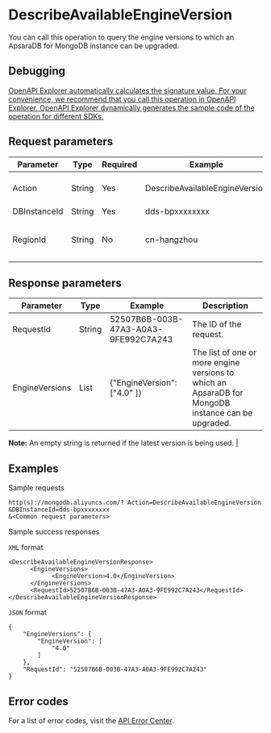 # DescribeAvailableEngineVersion

You can call this operation to query the engine versions to which an ApsaraDB for MongoDB instance can be upgraded.

## Debugging

[OpenAPI Explorer automatically calculates the signature value. For your convenience, we recommend that you call this operation in OpenAPI Explorer. OpenAPI Explorer dynamically generates the sample code of the operation for different SDKs.](https://api.aliyun.com/#product=Dds&api=DescribeAvailableEngineVersion&type=RPC&version=2015-12-01)

## Request parameters

|Parameter|Type|Required|Example|Description|
|---------|----|--------|-------|-----------|
|Action|String|Yes|DescribeAvailableEngineVersion|The operation that you want to perform. Set the value to **DescribeAvailableEngineVersion**. |
|DBInstanceId|String|Yes|dds-bpxxxxxxxx|The ID of the instance. |
|RegionId|String|No|cn-hangzhou|The region ID of the instance. You can call the [DescribeRegions](~~61933~~) operation to query the region ID of the instance. |

## Response parameters

|Parameter|Type|Example|Description|
|---------|----|-------|-----------|
|RequestId|String|52507B6B-003B-47A3-A0A3-9FE992C7A243|The ID of the request. |
|EngineVersions|List|\{"EngineVersion": \["4.0" \]\}|The list of one or more engine versions to which an ApsaraDB for MongoDB instance can be upgraded.

 **Note:** An empty string is returned if the latest version is being used. |

## Examples

Sample requests

```
http(s)://mongodb.aliyuncs.com/? Action=DescribeAvailableEngineVersion
&DBInstanceId=dds-bpxxxxxxxx
&<Common request parameters>
```

Sample success responses

`XML` format

```
<DescribeAvailableEngineVersionResponse>
	  <EngineVersions>
		    <EngineVersion>4.0</EngineVersion>
	  </EngineVersions>
	  <RequestId>52507B6B-003B-47A3-A0A3-9FE992C7A243</RequestId>
</DescribeAvailableEngineVersionResponse>
```

`JSON` format

```
{
	"EngineVersions": {
		"EngineVersion": [
			"4.0"
		]
	},
	"RequestId": "52507B6B-003B-47A3-A0A3-9FE992C7A243"
}
```

## Error codes

For a list of error codes, visit the [API Error Center](https://error-center.alibabacloud.com/status/product/Dds).

